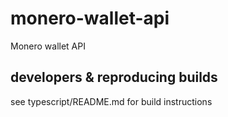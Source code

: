 # monero-wallet-api

Monero wallet API

## developers & reproducing builds

see typescript/README.md for build instructions
